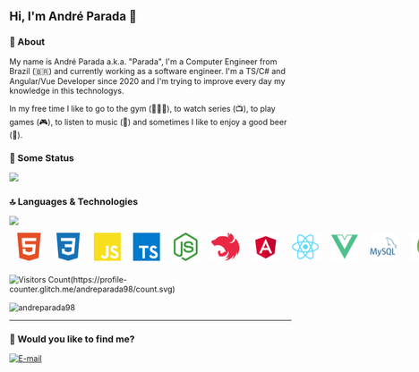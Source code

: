 ## Hi, I'm André Parada 👋

### 📝 About
My name is André Parada a.k.a. "Parada", I'm a Computer Engineer from Brazil (🇧🇷) and currently working as a software engineer. I'm a TS/C# and Angular/Vue Developer since 2020 and I'm trying to improve every day my knowledge in this technologys.

In my free time I like to go to the gym (🏋🏻‍♂️), to watch series (📺), to play games (🎮), to listen to music (🎵) and sometimes I like to enjoy a good beer (🍺).

### 🚀 Some Status

<img src="https://github-readme-stats.vercel.app/api?username=andreparada98&count_private=true&show_icons=true&theme=radical" />

### 🔝 Languages & Technologies

<img src="https://github-readme-stats.vercel.app/api/top-langs/?username=andreparada98&layout=compact&langs_count=8&theme=tokyonight" />

<div style="
display: flex;
">
	<img src="./html5.svg" width="50" style="
		margin: 3px;
		padding: 8px;
		border-radius: 4px;
	"/>
	<img src="./css3.svg" width="50" style="
		margin: 3px;
		padding: 8px;
		border-radius: 4px;
	"/>
  	<img src="./javascript.svg" width="50" style="
		margin: 3px;
		padding: 8px;
		border-radius: 4px;
	"/>
  	<img src="./typescript.svg" width="50" style="
		margin: 3px;
		padding: 8px;
		border-radius: 4px;
	"/>
  	<img src="./node-dot-js.svg" width="50" style="
		margin: 3px;
		padding: 8px;
		border-radius: 4px;
	"/>
	<img src="./nestjs-icon.svg" width="50" style="
		margin: 3px;
		padding: 8px;
		border-radius: 4px;
	"/>
	<img src="./angular.svg" width="50" style="
		margin: 3px;
		padding: 8px;
		border-radius: 4px;
	"/>
	<img src="./react.svg" width="50" style="
		margin: 3px;
		padding: 8px;
		border-radius: 4px;
	"/>
	<img src="./vue-dot-js.svg" width="50" style="
		margin: 3px;
		padding: 8px;
		border-radius: 4px;
	"/>
	<img src="./mysql.svg" width="50" style="
		margin: 3px;
		padding: 8px;
		border-radius: 4px;
	"/>
  	<img src="./mongodb-icon.svg" width="50" style="
		margin: 3px;
		padding: 8px;
		border-radius: 4px;
	"/>
  	<img src="./git.svg" width="50" style="
		margin: 3px;
		padding: 8px;
		border-radius: 4px;
	"/>
	<img src="./docker.svg" width="50" style="
		margin: 3px;
		padding: 8px;
		border-radius: 4px;
	"/>
</div>

![Visitors Count(https://profile-counter.glitch.me/andreparada98/count.svg)](https://profile-counter.glitch.me/andreparada98/count.svg)
<p><img align="center" src="https://github-readme-streak-stats.herokuapp.com/?user=andreparada98" alt="andreparada98" /></p>

---

### 🤔 Would you like to find me?

[![E-mail](https://img.shields.io/badge/-E--mail-red?style=flat-square&logo=Mail.Ru&logoColor=white)](mailto:andreparada98@gmail.com)

